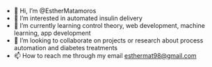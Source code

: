 - 👋 Hi, I’m @EstherMatamoros
- 👀 I’m interested in automated insulin delivery
- 🌱 I’m currently learning control theory, web development, machine learning, app development
- 💞️ I’m looking to collaborate on projects or research about process automation and diabetes treatments
- 📫 How to reach me through my email esthermat98@gmail.com

<!---
EstherMatamoros/EstherMatamoros is a ✨ special ✨ repository because its `README.md` (this file) appears on your GitHub profile.
You can click the Preview link to take a look at your changes.
--->
